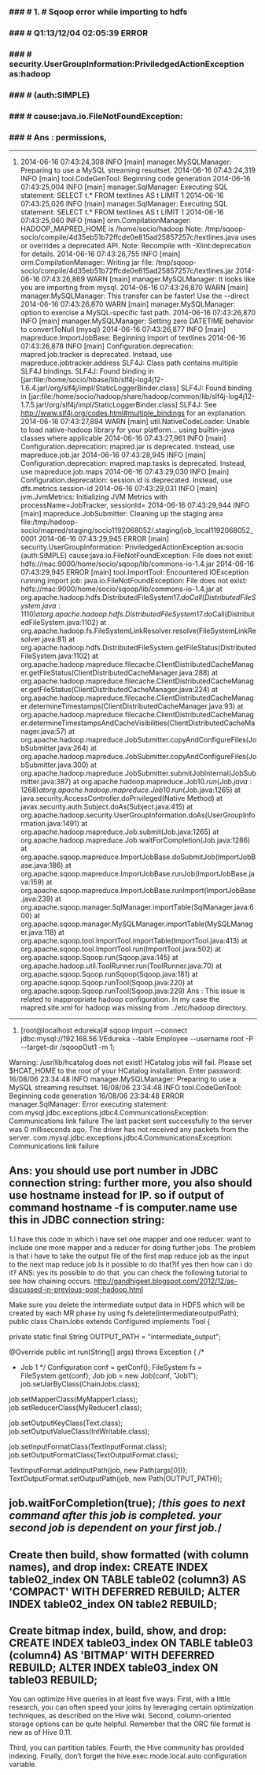 ### ### # 1. # Sqoop error while importing to hdfs
### ### # Q1:13/12/04 02:05:39 ERROR 
### ### # security.UserGroupInformation:PriviledgedActionException  as:hadoop      
### ### # (auth:SIMPLE) 
### ### # cause:java.io.FileNotFoundException:
### ### # Ans : permissions,
-------------------------------------------------------------------------------------------------------------------------
1. 2014-06-16 07:43:24,308 INFO  [main] manager.MySQLManager: Preparing to use a MySQL streaming resultset.
2014-06-16 07:43:24,319 INFO  [main] tool.CodeGenTool: Beginning code generation
2014-06-16 07:43:25,004 INFO  [main] manager.SqlManager: Executing SQL statement: SELECT t.* FROM textlines AS t LIMIT 1
2014-06-16 07:43:25,026 INFO  [main] manager.SqlManager: Executing SQL statement: SELECT t.* FROM textlines AS t LIMIT 1
2014-06-16 07:43:25,060 INFO  [main] orm.CompilationManager: HADOOP_MAPRED_HOME is /home/socio/hadoop
Note: /tmp/sqoop-socio/compile/4d35eb51b72ffcde0e815ad25857257c/textlines.java uses or overrides a deprecated API.
Note: Recompile with -Xlint:deprecation for details.
2014-06-16 07:43:26,755 INFO  [main] orm.CompilationManager: Writing jar file: /tmp/sqoop-socio/compile/4d35eb51b72ffcde0e815ad25857257c/textlines.jar
2014-06-16 07:43:26,869 WARN  [main] manager.MySQLManager: It looks like you are importing from mysql.
2014-06-16 07:43:26,870 WARN  [main] manager.MySQLManager: This transfer can be faster! Use the --direct
2014-06-16 07:43:26,870 WARN  [main] manager.MySQLManager: option to exercise a MySQL-specific fast path.
2014-06-16 07:43:26,870 INFO  [main] manager.MySQLManager: Setting zero DATETIME behavior to convertToNull (mysql)
2014-06-16 07:43:26,877 INFO  [main] mapreduce.ImportJobBase: Beginning import of textlines
2014-06-16 07:43:26,878 INFO  [main] Configuration.deprecation: mapred.job.tracker is deprecated. Instead, use mapreduce.jobtracker.address
SLF4J: Class path contains multiple SLF4J bindings.
SLF4J: Found binding in [jar:file:/home/socio/hbase/lib/slf4j-log4j12-1.6.4.jar!/org/slf4j/impl/StaticLoggerBinder.class]
SLF4J: Found binding in [jar:file:/home/socio/hadoop/share/hadoop/common/lib/slf4j-log4j12-1.7.5.jar!/org/slf4j/impl/StaticLoggerBinder.class]
SLF4J: See http://www.slf4j.org/codes.html#multiple_bindings for an explanation.
2014-06-16 07:43:27,894 WARN  [main] util.NativeCodeLoader: Unable to load native-hadoop library for your platform... using builtin-java classes where applicable
2014-06-16 07:43:27,961 INFO  [main] Configuration.deprecation: mapred.jar is deprecated. Instead, use mapreduce.job.jar
2014-06-16 07:43:28,945 INFO  [main] Configuration.deprecation: mapred.map.tasks is deprecated. Instead, use mapreduce.job.maps
2014-06-16 07:43:29,030 INFO  [main] Configuration.deprecation: session.id is deprecated. Instead, use dfs.metrics.session-id
2014-06-16 07:43:29,031 INFO  [main] jvm.JvmMetrics: Initializing JVM Metrics with processName=JobTracker, sessionId=
2014-06-16 07:43:29,944 INFO  [main] mapreduce.JobSubmitter: Cleaning up the staging area file:/tmp/hadoop-socio/mapred/staging/socio1192068052/.staging/job_local1192068052_0001
2014-06-16 07:43:29,945 ERROR [main] security.UserGroupInformation: PriviledgedActionException as:socio (auth:SIMPLE) cause:java.io.FileNotFoundException: File does not exist: hdfs://mac:9000/home/socio/sqoop/lib/commons-io-1.4.jar
2014-06-16 07:43:29,945 ERROR [main] tool.ImportTool: Encountered IOException running import job: java.io.FileNotFoundException: File does not exist: hdfs://mac:9000/home/socio/sqoop/lib/commons-io-1.4.jar
    at org.apache.hadoop.hdfs.DistributedFileSystem$17.doCall(DistributedFileSystem.java:1110)
    at org.apache.hadoop.hdfs.DistributedFileSystem$17.doCall(DistributedFileSystem.java:1102)
    at org.apache.hadoop.fs.FileSystemLinkResolver.resolve(FileSystemLinkResolver.java:81)
    at org.apache.hadoop.hdfs.DistributedFileSystem.getFileStatus(DistributedFileSystem.java:1102)
    at org.apache.hadoop.mapreduce.filecache.ClientDistributedCacheManager.getFileStatus(ClientDistributedCacheManager.java:288)
    at org.apache.hadoop.mapreduce.filecache.ClientDistributedCacheManager.getFileStatus(ClientDistributedCacheManager.java:224)
    at org.apache.hadoop.mapreduce.filecache.ClientDistributedCacheManager.determineTimestamps(ClientDistributedCacheManager.java:93)
    at org.apache.hadoop.mapreduce.filecache.ClientDistributedCacheManager.determineTimestampsAndCacheVisibilities(ClientDistributedCacheManager.java:57)
    at org.apache.hadoop.mapreduce.JobSubmitter.copyAndConfigureFiles(JobSubmitter.java:264)
    at org.apache.hadoop.mapreduce.JobSubmitter.copyAndConfigureFiles(JobSubmitter.java:300)
    at org.apache.hadoop.mapreduce.JobSubmitter.submitJobInternal(JobSubmitter.java:387)
    at org.apache.hadoop.mapreduce.Job$10.run(Job.java:1268)
    at org.apache.hadoop.mapreduce.Job$10.run(Job.java:1265)
    at java.security.AccessController.doPrivileged(Native Method)
    at javax.security.auth.Subject.doAs(Subject.java:415)
    at org.apache.hadoop.security.UserGroupInformation.doAs(UserGroupInformation.java:1491)
    at org.apache.hadoop.mapreduce.Job.submit(Job.java:1265)
    at org.apache.hadoop.mapreduce.Job.waitForCompletion(Job.java:1286)
    at org.apache.sqoop.mapreduce.ImportJobBase.doSubmitJob(ImportJobBase.java:186)
    at org.apache.sqoop.mapreduce.ImportJobBase.runJob(ImportJobBase.java:159)
    at org.apache.sqoop.mapreduce.ImportJobBase.runImport(ImportJobBase.java:239)
    at org.apache.sqoop.manager.SqlManager.importTable(SqlManager.java:600)
    at org.apache.sqoop.manager.MySQLManager.importTable(MySQLManager.java:118)
    at org.apache.sqoop.tool.ImportTool.importTable(ImportTool.java:413)
    at org.apache.sqoop.tool.ImportTool.run(ImportTool.java:502)
    at org.apache.sqoop.Sqoop.run(Sqoop.java:145)
    at org.apache.hadoop.util.ToolRunner.run(ToolRunner.java:70)
    at org.apache.sqoop.Sqoop.runSqoop(Sqoop.java:181)
    at org.apache.sqoop.Sqoop.runTool(Sqoop.java:220)
    at org.apache.sqoop.Sqoop.runTool(Sqoop.java:229)
Ans : This issue is related to inappropriate hadoop configuration. In my case the mapred.site.xml for hadoop was missing from ../etc/hadoop directory.
------------------------------------------------------------------------------------------------------------
1. [root@localhost edureka]# sqoop import --connect jdbc:mysql://192.168.56.1/Edureka --table Employee --username root -P --target-dir /sqoopOut1 -m 1;

Warning: /usr/lib/hcatalog does not exist! HCatalog jobs will fail.
Please set $HCAT_HOME to the root of your HCatalog installation.
Enter password: 
16/08/06 23:34:48 INFO manager.MySQLManager: Preparing to use a MySQL streaming resultset.
16/08/06 23:34:48 INFO tool.CodeGenTool: Beginning code generation
16/08/06 23:34:48 ERROR manager.SqlManager: Error executing statement: com.mysql.jdbc.exceptions.jdbc4.CommunicationsException: Communications link failure
The last packet sent successfully to the server was 0 milliseconds ago. The driver has not received any packets from the server.
com.mysql.jdbc.exceptions.jdbc4.CommunicationsException: Communications link failure

Ans:
you should use port number in JDBC connection string:
further more, you also should use hostname instead for IP.
so if output of command hostname -f is computer.name use this in JDBC connection string:
-------------------------------------------------------------------------------------------------------
1.I have this code in which i have set one mapper and one reducer. want to include one more mapper and a reducer for doing further jobs. The problem is that i have to take the output file of the first map reduce job as the input to the next map reduce job.Is it possible to do that?if yes then how can i do it?
ANS:
yes its possible to do that. you can check the following tutorial to see how chaining occurs. http://gandhigeet.blogspot.com/2012/12/as-discussed-in-previous-post-hadoop.html

Make sure you delete the intermediate output data in HDFS which will be created by each MR phase by using fs.delete(intermediateoutputPath);
public class ChainJobs extends Configured implements Tool {

 private static final String OUTPUT_PATH = "intermediate_output";

 @Override
 public int run(String[] args) throws Exception {
  /*
   * Job 1
   */
  Configuration conf = getConf();
  FileSystem fs = FileSystem.get(conf);
  Job job = new Job(conf, "Job1");
  job.setJarByClass(ChainJobs.class);

  job.setMapperClass(MyMapper1.class);
  job.setReducerClass(MyReducer1.class);

  job.setOutputKeyClass(Text.class);
  job.setOutputValueClass(IntWritable.class);

  job.setInputFormatClass(TextInputFormat.class);
  job.setOutputFormatClass(TextOutputFormat.class);

  TextInputFormat.addInputPath(job, new Path(args[0]));
  TextOutputFormat.setOutputPath(job, new Path(OUTPUT_PATH));

  job.waitForCompletion(true); /*this goes to next command after this job is completed. your second job is dependent on your first job.*/
--------------------------------------------------------------------------------------------------------------------------
Create then build, show formatted (with column names), and drop index:
CREATE INDEX table02_index ON TABLE table02 (column3) AS 'COMPACT' WITH DEFERRED REBUILD;
ALTER INDEX table02_index ON table2 REBUILD;
----------------------------------------------------------------------------------------------------------------
Create bitmap index, build, show, and drop:
CREATE INDEX table03_index ON TABLE table03 (column4) AS 'BITMAP' WITH DEFERRED REBUILD;
ALTER INDEX table03_index ON table03 REBUILD;
----------------------------------------------------------------------------------------------------------------
You can optimize Hive queries in at least five ways: First, with a little research, you can often speed your joins by leveraging certain optimization techniques, as described on the Hive wiki. Second, column-oriented storage options can be quite helpful. Remember that the ORC file format is new as of Hive 0.11.

Third, you can partition tables. Fourth, the Hive community has provided indexing. Finally, don’t forget the hive.exec.mode.local.auto configuration variable.

  